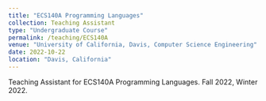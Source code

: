 ```yaml
---
title: "ECS140A Programming Languages"
collection: Teaching Assistant
type: "Undergraduate Course"
permalink: /teaching/ECS140A
venue: "University of California, Davis, Computer Science Engineering"
date: 2022-10-22
location: "Davis, California"
---
```


Teaching Assistant for ECS140A Programming Languages.
Fall 2022, Winter 2022.
